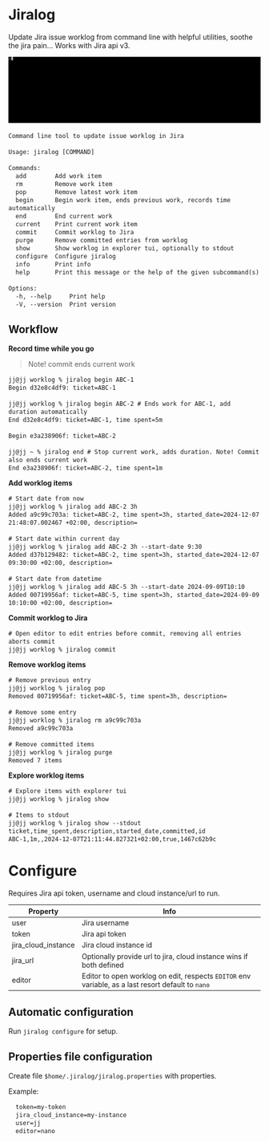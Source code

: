 # Jiralog

Update Jira issue worklog from command line with helpful utilities, soothe the jira pain... Works with Jira api v3.

<p align="left"><img src="/demo/crop-demo.gif?raw=true"/></p>

```
Command line tool to update issue worklog in Jira

Usage: jiralog [COMMAND]

Commands:
  add        Add work item
  rm         Remove work item
  pop        Remove latest work item
  begin      Begin work item, ends previous work, records time automatically
  end        End current work
  current    Print current work item
  commit     Commit worklog to Jira
  purge      Remove committed entries from worklog
  show       Show worklog in explorer tui, optionally to stdout
  configure  Configure jiralog
  info       Print info
  help       Print this message or the help of the given subcommand(s)

Options:
  -h, --help     Print help
  -V, --version  Print version
```

## Workflow

**Record time while you go**

> Note! commit ends current work
```
jj@jj worklog % jiralog begin ABC-1
Begin d32e8c4df9: ticket=ABC-1

jj@jj worklog % jiralog begin ABC-2 # Ends work for ABC-1, add duration automatically
End d32e8c4df9: ticket=ABC-1, time spent=5m

Begin e3a238906f: ticket=ABC-2

jj@jj ~ % jiralog end # Stop current work, adds duration. Note! Commit also ends current work
End e3a238906f: ticket=ABC-2, time spent=1m 
```

**Add worklog items**
```
# Start date from now
jj@jj worklog % jiralog add ABC-2 3h
Added a9c99c703a: ticket=ABC-2, time spent=3h, started_date=2024-12-07 21:48:07.002467 +02:00, description=  

# Start date within current day
jj@jj worklog % jiralog add ABC-2 3h --start-date 9:30  
Added d37b129482: ticket=ABC-2, time spent=3h, started_date=2024-12-07 09:30:00 +02:00, description=

# Start date from datetime
jj@jj worklog % jiralog add ABC-5 3h --start-date 2024-09-09T10:10  
Added 00719956af: ticket=ABC-5, time spent=3h, started_date=2024-09-09 10:10:00 +02:00, description=
```

**Commit worklog to Jira**
```
# Open editor to edit entries before commit, removing all entries aborts commit
jj@jj worklog % jiralog commit
```

**Remove worklog items**
```
# Remove previous entry
jj@jj worklog % jiralog pop
Removed 00719956af: ticket=ABC-5, time spent=3h, description=

# Remove some entry
jj@jj worklog % jiralog rm a9c99c703a
Removed a9c99c703a

# Remove committed items
jj@jj worklog % jiralog purge
Removed 7 items
```

**Explore worklog items**

```
# Explore items with explorer tui
jj@jj worklog % jiralog show

# Items to stdout
jj@jj worklog % jiralog show --stdout
ticket,time_spent,description,started_date,committed,id
ABC-1,1m,,2024-12-07T21:11:44.827321+02:00,true,1467c62b9c
```

# Configure

Requires Jira api token, username and cloud instance/url to run.

| Property  | Info |
| ------------- | ------------- |
| user  | Jira username  |
| token  | Jira api token  |
| jira_cloud_instance  | Jira cloud instance id  |
| jira_url  | Optionally provide url to jira, cloud instance wins if both defined  |
| editor  | Editor to open worklog on edit, respects `EDITOR` env variable, as a last resort default to `nano`|

## Automatic configuration

Run `jiralog configure` for setup.

## Properties file configuration

Create file `$home/.jiralog/jiralog.properties` with properties.

Example:
```
  token=my-token
  jira_cloud_instance=my-instance
  user=jj
  editor=nano
```
